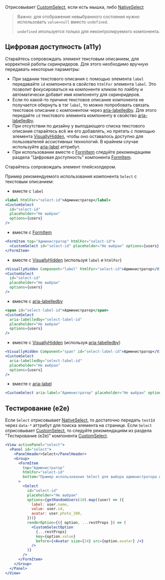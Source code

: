 Отрисовывает [CustomSelect](#!/CustomSelect), если есть мышка, либо [NativeSelect](#!/NativeSelect)

> Важно: для отображения невыбранного состояния нужно использовать `value=null` вместо `undefined`.
>
> `undefined` ипользуется только для неконтролируемого компонента.

## Цифровая доступность (a11y)

Старайтесь сопровождать элемент текстовым описанием, для корректной работы скринридеров.
Для этого необходимо вручную передавать некоторые параметры:
<br />

- При задании текстового описания с помощью элемента `label` передавайте `id` компонента в свойство `htmlFor` элемента `label`. Это позволит фокусироваться на компоненте кликом по лэйблу и автоматически добавит имя компоненту для скринридеров.
- Если по какой-то причине текстовое описание компонента не получается обернуть в тэг `label`, то можно попробовать связать текстовое описание с компонентом через [aria-labelledby](https://developer.mozilla.org/en-US/docs/Web/Accessibility/ARIA/Attributes/aria-labelledby). Для этого передайте `id` текстового элемента компоненту в свойство [aria-labelledby](https://developer.mozilla.org/en-US/docs/Web/Accessibility/ARIA/Attributes/aria-labelledby).
- При отсутствии по дизайну у выподающего списка текстового описания старайтесь всё же его добавлять, но прятать с помощью элемента [VisuallyHidden](#!/VisuallyHidden), чтобы оно оставалось доступно для пользователей ассистивных технологий. В крайнем случае используйте [aria-label](https://developer.mozilla.org/en-US/docs/Web/Accessibility/ARIA/Attributes/aria-label) аттрибут.
- При использовании вместе с [FormItem](#!/FormItem) следуйте рекомендациям раздела "Цифровая доступность" компонента [FormItem](#!/FormItem).

Старайтесь сопровождать элемент плейсхолдером.

Пример рекомендуемого использования компонента `Select` с текстовым описанием:

- вместе с `label`

```jsx static
<label htmlFor="select-id">Администратор</label>
<CustomSelect
  id="select-id"
  placeholder="Не выбран"
  options={users}
/>
```

- вместе с [FormItem](#!/FormItem)

```jsx static
<FormItem top="Администратор" htmlFor="select-id">
  <CustomSelect id="select-id" placeholder="Не выбран" options={users} />
</FormItem>
```

- вместе с [VisuallyHidden](#!/VisuallyHidden) (используя `label` и `htmlFor`)

```jsx static
<VisuallyHidden Component="label" htmlFor="select-id">Администратор</VisuallyHidden>
<CustomSelect
  id="select-id"
  placeholder="Не выбран"
  options={users}
/>
```

- вместе с [aria-labelledby](https://developer.mozilla.org/en-US/docs/Web/Accessibility/ARIA/Attributes/aria-labelledby)

```jsx static
<span id="select-label-id">Администратор</span>
<CustomSelect
  aria-labelledby="select-label-id"
  placeholder="Не выбран"
  options={users}
/>
```

- вместе с [VisuallyHidden](#!/VisuallyHidden) (используя [aria-labelledby](https://developer.mozilla.org/en-US/docs/Web/Accessibility/ARIA/Attributes/aria-labelledby))

```jsx static
<VisuallyHidden Component="span" id="select-label-id">Администратор</VisuallyHidden>
<CustomSelect
  aria-labelledby="select-label-id"
  placeholder="Не выбран"
  options={users}
/>
```

- вместе с [aria-label](https://developer.mozilla.org/en-US/docs/Web/Accessibility/ARIA/Attributes/aria-label)

```jsx static
<CustomSelect aria-label="Администратор" placeholder="Не выбран" options={users} />
```

## Тестирование (e2e)

Если `Select` отрисовывает [NativeSelect](#!/NativeSelect), то достаточно передать `testId` через `data-*` аттрибут для поиска элемента на странице.
Если `Select` отрисовывает [CustomSelect](#!/CustomSelect), то следуйте рекомендациям из раздела "Тестирование (e2e)" компонента [CustomSelect](#!/CustomSelect).

```jsx
<View activePanel="select">
  <Panel id="select">
    <PanelHeader>Select</PanelHeader>
    <Group>
      <FormItem
        top="Администратор"
        htmlFor="select-id"
        bottom="Пример использования Select для выбора администратора из списка"
      >
        <Select
          id="select-id"
          placeholder="Не выбран"
          options={getRandomUsers(10).map((user) => ({
            label: user.name,
            value: user.id,
            avatar: user.photo_100,
          }))}
          renderOption={({ option, ...restProps }) => (
            <CustomSelectOption
              {...restProps}
              key={option.value}
              before={<Avatar size={24} src={option.avatar} />}
            />
          )}
        />
      </FormItem>
    </Group>
  </Panel>
</View>
```
